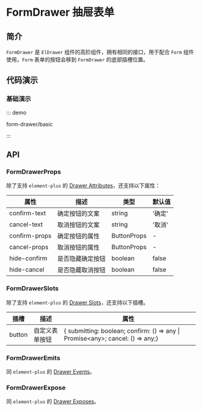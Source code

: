 # FormDrawer 抽屉表单

## 简介

`FormDrawer` 是 `ElDrawer` 组件的高阶组件，拥有相同的接口，用于配合 `Form` 组件使用，`Form` 表单的按钮会移到 `FormDrawer` 的底部插槽位置。

## 代码演示

### 基础演示

::: demo

form-drawer/basic

:::

## API

### FormDrawerProps

除了支持 `element-plus` 的 [Drawer Attributes](https://element-plus.org/zh-CN/component/drawer.html#%E5%B1%9E%E6%80%A7)，还支持以下属性：

| 属性          | 描述             | 类型        | 默认值 |
| ------------- | ---------------- | ----------- | ------ |
| confirm-text  | 确定按钮的文案   | string      | '确定' |
| cancel-text   | 取消按钮的文案   | string      | '取消' |
| confirm-props | 确定按钮的属性   | ButtonProps | -      |
| cancel-props  | 取消按钮的属性   | ButtonProps | -      |
| hide-confirm  | 是否隐藏确定按钮 | boolean     | false  |
| hide-cancel   | 是否隐藏取消按钮 | boolean     | false  |

### FormDrawerSlots

除了支持 `element-plus` 的 [Drawer Slots](https://element-plus.org/zh-CN/component/drawer.html#%E6%8F%92%E6%A7%BD)，还支持以下插槽。

| 插槽   | 描述           | 属性                                                                            |
| ------ | -------------- | ------------------------------------------------------------------------------- |
| button | 自定义表单按钮 | { submitting: boolean; confirm: () => any \| Promise\<any>; cancel: () => any;} |

### FormDrawerEmits

同 `element-plus` 的 [Drawer Events](https://element-plus.org/zh-CN/component/drawer.html#%E4%BA%8B%E4%BB%B6)。

### FormDrawerExpose

同 `element-plus` 的 [Drawer Exposes](https://element-plus.org/zh-CN/component/drawer.html#%E6%9A%B4%E9%9C%B2)。
